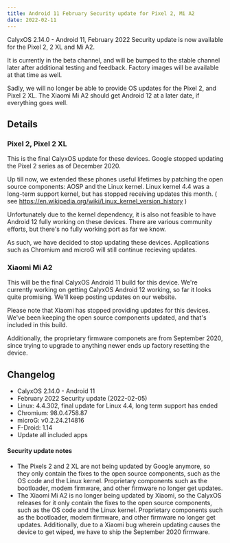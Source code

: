 ```yaml
---
title: Android 11 February Security update for Pixel 2, Mi A2
date: 2022-02-11
---
```


CalyxOS 2.14.0 - Android 11, February 2022 Security update is now available for the Pixel 2, 2 XL and Mi A2.

It is currently in the beta channel, and will be bumped to the stable channel later after additional testing and feedback. Factory images will be available at that time as well.

Sadly, we will no longer be able to provide OS updates for the Pixel 2, and Pixel 2 XL.  The Xiaomi Mi A2 should get Android 12 at a later date, if everything goes well.

## Details
### Pixel 2, Pixel 2 XL
This is the final CalyxOS update for these devices. Google stopped updating the Pixel 2 series as of December 2020.

Up till now, we extended these phones useful lifetimes by patching the open source components: AOSP and the Linux kernel. Linux kernel 4.4 was a long-term support kernel, but has stopped receiving updates this month. ( see <https://en.wikipedia.org/wiki/Linux_kernel_version_history> )

Unfortunately due to the kernel dependency, it is also not feasible to have Android 12 fully working on these devices. There are various community efforts, but there's no fully working port as far we know.

As such, we have decided to stop updating these devices. Applications such as Chromium and microG will still continue recieving updates.

### Xiaomi Mi A2
This will be the final CalyxOS Android 11 build for this device. We're currently working on getting CalyxOS Android 12 working, so far it looks quite promising. We'll keep posting updates on our website.

Please note that Xiaomi has stopped providing updates for this devices.
We've been keeping the open source components updated, and that's included in this build.

Additionally, the proprietary firmware componets are from September 2020,
since trying to upgrade to anything newer ends up factory resetting the device.

## Changelog
* CalyxOS 2.14.0 - Android 11
* February 2022 Security update (2022-02-05)
* Linux: 4.4.302, final update for Linux 4.4, long term support has ended
* Chromium: 98.0.4758.87
* microG: v0.2.24.214816
* F-Droid: 1.14
* Update all included apps

<div class="alert alert-info" markdown="0">
<h4>Security update notes</h4>
<ul>
<li>The Pixels 2 and 2 XL are not being updated by Google anymore, so they only contain the fixes to the open source components, such as the OS code and the Linux kernel. Proprietary components such as the bootloader, modem firmware, and other firmware no longer get updates.</li>
<li>The Xiaomi Mi A2 is no longer being updated by Xiaomi, so the CalyxOS releases for it only contain the fixes to the open source components, such as the OS code and the Linux kernel. Proprietary components such as the bootloader, modem firmware, and other firmware no longer get updates. Additionally, due to a Xiaomi bug wherein updating causes the device to get wiped, we have to ship the September 2020 firmware.</li>
</ul>
</div>
